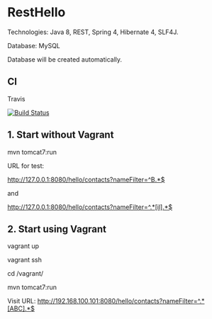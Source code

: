# RestHello

Technologies: Java 8, REST, Spring 4, Hibernate 4, SLF4J.

Database: MySQL

Database will be created automatically.

## CI

Travis

[![Build Status](https://travis-ci.org/Efficeon/ServiceHello.svg?branch=master)](https://travis-ci.org/Efficeon/ServiceHello)

## 1. Start without Vagrant

mvn tomcat7:run

URL for test:

http://127.0.0.1:8080/hello/contacts?nameFilter=^B.*$

and

http://127.0.0.1:8080/hello/contacts?nameFilter=^.*[il].*$

## 2. Start using Vagrant

vagrant up

vagrant ssh

cd /vagrant/

mvn tomcat7:run

Visit URL:
http://192.168.100.101:8080/hello/contacts?nameFilter=^.*[ABC].*$